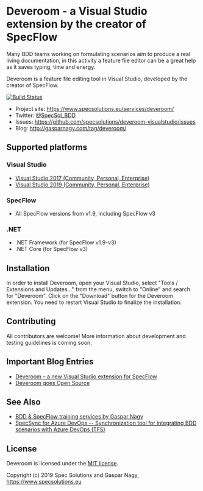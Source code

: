 # Deveroom - a Visual Studio extension by the creator of SpecFlow

Many BDD teams working on formulating scenarios aim to produce a real living documentation, in this activity a feature file editor can be a great help as it saves typing, time and energy.

Deveroom is a feature file editing tool in Visual Studio, developed by the creator of SpecFlow.

[![Build Status](https://dev.azure.com/specsolutions/deveroom-visualstudio/_apis/build/status/specsolutions.deveroom-visualstudio?branchName=master)](https://dev.azure.com/specsolutions/deveroom-visualstudio/_build/latest?definitionId=4&branchName=master)

* Project site: https://www.specsolutions.eu/services/deveroom/
* Twitter: [@SpecSol_BDD](https://twitter.com/SpecSol_BDD)
* Issues: https://github.com/specsolutions/deveroom-visualstudio/issues
* Blog: http://gasparnagy.com/tag/deveroom/

## Supported platforms

### Visual Studio

* [Visual Studio 2017 (Community, Personal, Enterprise)](https://marketplace.visualstudio.com/items?itemName=SpecSolutions.DeveroomVisualStudio2017)
* [Visual Studio 2019 (Community, Personal, Enterprise)](https://marketplace.visualstudio.com/items?itemName=SpecSolutions.DeveroomVisualStudio2019)

### SpecFlow

* All SpecFlow versions from v1.9, including SpecFlow v3

### .NET

* .NET Framework (for SpecFlow v1.9-v3)
* .NET Core (for SpecFlow v3)

## Installation 

In order to install Deveroom, open your Visual Studio, select "Tools / Extensions and Updates..." from the menu, switch to "Online" and search for "Deveroom". Click on the "Download" button for the Deveroom extension. You need to restart Visual Studio to finalize the installation. 

## Contributing

All contributors are welcome! More information about development and testing guidelines is coming soon.

## Important Blog Entries

* [Deveroom – a new Visual Studio extension for SpecFlow](http://gasparnagy.com/2019/03/deveroom-a-new-visual-studio-extension-for-specflow/)
* [Deveroom goes Open Source](http://gasparnagy.com/2019/04/deveroom-goes-open-source/)

## See Also

* [BDD & SpecFlow training services by Gaspar Nagy](https://www.specsolutions.eu/services/training/)
* [SpecSync for Azure DevOps -- Synchronization tool for integrating BDD scenarios with Azure DevOps (TFS)](https://www.specsolutions.eu/services/specsync/)

## License

Deveroom is licensed under the [MIT license](LICENSE).

Copyright (c) 2019 Spec Solutions and Gaspar Nagy, https://www.specsolutions.eu
